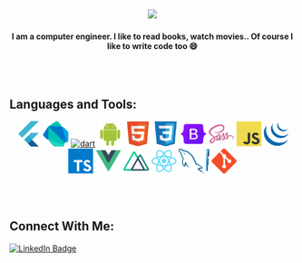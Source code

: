 
<p align=right><img src="https://komarev.com/ghpvc/?username=berkanbinay&style=flat-square&color=blue" alt=""/>
</p>
<p align="center">
  <img src="https://capsule-render.vercel.app/api?text=Hi there &animation=fadeIn&type=waving&color=gradient&height=100"/>
</p>

#### <p align=center>I am a computer engineer. I like to read books, watch movies.. Of course I like to write code too 😄<p>

<br><br>

<h>Languages and Tools:</h>
---

<p align="center">
<a href="https://flutter.dev"><img src="https://github.com/devicons/devicon/blob/master/icons/flutter/flutter-original.svg" alt="flutter" width="45" height="45"/></a>
<a href="https://dart.dev"><img src="https://github.com/devicons/devicon/blob/master/icons/dart/dart-original.svg" alt="dart" width="45" height="45"/></a>
<a href="#"><img src="https://camo.githubusercontent.com/bade1a981ea28e4692609fb96b97c36f880e3089de921988ff379b690498ad3a/68747470733a2f2f696d672e69636f6e73382e636f6d2f6e6f6c616e2f36342f6a6176612d636f666665652d6375702d6c6f676f2e706e67" alt="dart" width="55" height="55"/></a>
<a href="#"><img src="https://github.com/devicons/devicon/blob/master/icons/android/android-original.svg" alt="dart" width="45" height="45"/></a>
<a href="#"><img src="https://github.com/devicons/devicon/blob/master/icons/html5/html5-original.svg" alt="dart" width="45" height="45"/></a>
<a href="#"><img src="https://github.com/devicons/devicon/blob/master/icons/css3/css3-original.svg" alt="dart" width="45" height="45"/></a>
<a href="#"><img src="https://github.com/devicons/devicon/blob/master/icons/bootstrap/bootstrap-original.svg" alt="dart" width="45" height="45"/></a>
<a href="#"><img src="https://github.com/devicons/devicon/blob/master/icons/sass/sass-original.svg" alt="dart" width="45" height="45"/></a>
<a href="#"><img src="https://github.com/devicons/devicon/blob/master/icons/javascript/javascript-original.svg" alt="dart" width="45" height="45"/></a>
<a href="#"><img src="https://github.com/devicons/devicon/blob/master/icons/jquery/jquery-original.svg" alt="dart" width="45" height="45"/></a>
<a href="#"><img src="https://github.com/devicons/devicon/blob/master/icons/typescript/typescript-original.svg" alt="dart" width="45" height="45"/></a>
<a href="#"><img src="https://github.com/devicons/devicon/blob/master/icons/vuejs/vuejs-original.svg" alt="dart" width="45" height="45"/></a>
<a href="#"><img src="https://github.com/devicons/devicon/blob/master/icons/nuxtjs/nuxtjs-original.svg" alt="dart" width="45" height="45"/></a>
<a href="#"><img src="https://github.com/devicons/devicon/blob/master/icons/react/react-original.svg" alt="dart" width="45" height="45"/></a>
<a href="#"><img src="https://github.com/devicons/devicon/blob/master/icons/mysql/mysql-original.svg" alt="dart" width="45" height="45"/></a>
<a href="#"><img src="https://github.com/devicons/devicon/blob/master/icons/sqlite/sqlite-original.svg" alt="dart" width="5" height="45"/></a>
<a href="#"><img src="https://github.com/devicons/devicon/blob/master/icons/git/git-original.svg" alt="dart" width="45" height="45"/></a>
</p>

<br><br>

Connect With Me:
---

<a href="https://www.linkedin.com/in/berkanbinay1337/">
  <img src="https://img.shields.io/badge/LinkedIn-blue?style=for-the-badge&logo=linkedin&logoColor=white" alt="LinkedIn Badge"/>
</a>
